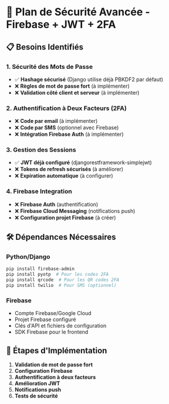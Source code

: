 # 🔐 Plan de Sécurité Avancée - Firebase + JWT + 2FA

## 📋 Besoins Identifiés

### 1. Sécurité des Mots de Passe
- ✅ **Hashage sécurisé** (Django utilise déjà PBKDF2 par défaut)
- ❌ **Règles de mot de passe fort** (à implémenter)
- ❌ **Validation côté client et serveur** (à implémenter)

### 2. Authentification à Deux Facteurs (2FA)
- ❌ **Code par email** (à implémenter)
- ❌ **Code par SMS** (optionnel avec Firebase)
- ❌ **Intégration Firebase Auth** (à implémenter)

### 3. Gestion des Sessions
- ✅ **JWT déjà configuré** (djangorestframework-simplejwt)
- ❌ **Tokens de refresh sécurisés** (à améliorer)
- ❌ **Expiration automatique** (à configurer)

### 4. Firebase Integration
- ❌ **Firebase Auth** (authentification)
- ❌ **Firebase Cloud Messaging** (notifications push)
- ❌ **Configuration projet Firebase** (à créer)

## 🛠️ Dépendances Nécessaires

### Python/Django
```bash
pip install firebase-admin
pip install pyotp  # Pour les codes 2FA
pip install qrcode  # Pour les QR codes 2FA
pip install twilio  # Pour SMS (optionnel)
```

### Firebase
- Compte Firebase/Google Cloud
- Projet Firebase configuré
- Clés d'API et fichiers de configuration
- SDK Firebase pour le frontend

## 📝 Étapes d'Implémentation

1. **Validation de mot de passe fort**
2. **Configuration Firebase**
3. **Authentification à deux facteurs**
4. **Amélioration JWT**
5. **Notifications push**
6. **Tests de sécurité**
